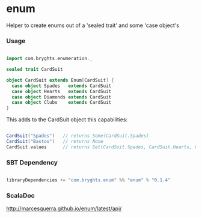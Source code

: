 # enum
Helper to create enums out of a 'sealed trait' and some 'case object's

### Usage
```scala

import com.bryghts.enumeration._

sealed trait CardSuit

object CardSuit extends Enum[CardSuit] {
  case object Spades   extends CardSuit
  case object Hearts   extends CardSuit
  case object Diamonds extends CardSuit
  case object Clubs    extends CardSuit
}

```
This adds to the CardSuit object this capabilities:

```scala

CardSuit("Spades")   // returns Some(CardSuit.Spades)
CardSuit("Bastos")   // returns None
CardSuit.values      // returns Set(CardSuit.Spades, CardSuit.Hearts, CardSuit.Diamonds, CardSuit.Clubs)

```
### SBT Dependency

```sbt

libraryDependencies += "com.bryghts.enum" %% "enum" % "0.1.4"

```

### ScalaDoc
http://marcesquerra.github.io/enum/latest/api/
